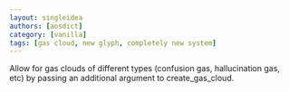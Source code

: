 ```yaml
---
layout: singleidea
authors: [aosdict]
category: [vanilla]
tags: [gas cloud, new glyph, completely new system]
---
```

Allow for gas clouds of different types (confusion gas, hallucination gas, etc)
by passing an additional argument to create\_gas\_cloud.
